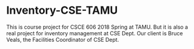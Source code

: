# Inventory-CSE-TAMU
This is course project for CSCE 606 2018 Spring at TAMU. But it is also a real project for inventory management at CSE Dept. Our client is Bruce Veals, the Facilities Coordinator of CSE Dept.
